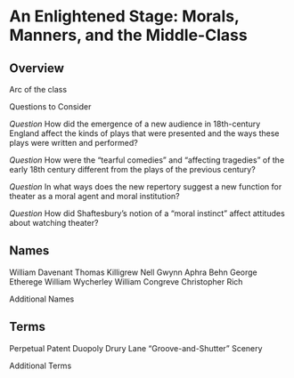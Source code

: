 # An Enlightened Stage: Morals, Manners, and the Middle-Class

## Overview

Arc of the class

Questions to Consider

_Question_
How did the emergence of a new audience in 18th-century England affect the kinds of plays that were presented and the ways these plays were written and performed?

_Question_
How were the “tearful comedies” and “affecting tragedies” of the early 18th century different from the plays of the previous century?

_Question_
In what ways does the new repertory suggest a new function for theater as a moral agent and moral institution?

_Question_
How did Shaftesbury’s notion of a “moral instinct” affect attitudes about watching theater?

## Names

William Davenant
Thomas Killigrew
Nell Gwynn
Aphra Behn
George Etherege
William Wycherley
William Congreve
Christopher Rich

Additional Names

## Terms
Perpetual Patent
Duopoly
Drury Lane
“Groove-and-Shutter” Scenery

Additional Terms
